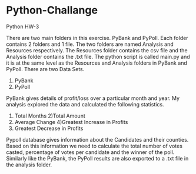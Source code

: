 # Python-Challange
Python HW-3


There are two main folders in this exercise. PyBank and PyPoll. Each folder contains 2 folders and 1 file. The two folders are named Analysis and Resources respectively. The Resources folder contains the csv file and the Analysis folder contains the .txt file. The python script is called main.py and it is at the same level as the Resources and Analysis folders in PyBank and PyPoll.
 There are two Data Sets.
1) PyBank
2) PyPoll

PyBank  gives  details of profit/loss over a particular month and year. 
My analysis explored the data and calculated the following statistics.
1) Total Months 
2)Total Amount
3) Average Change
4)Greatest Increase in Profits 
5) Greatest Decrease in Profits 
 
  
Pypoll database gives information about the Candidates and their counties. Based on this information we need to calculate the total number of votes casted, percentage of votes per candidate and the winner of the poll. 
Similarly like the PyBank, the PyPoll results are also exported to a .txt file in the analysis folder.
 